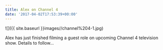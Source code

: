 ```yaml
---
title: Alex on Channel 4
date: '2017-04-02T17:53:39+00:00'
---
```

![]({{ site.baseurl }}images//channel%204-1.jpg)




Alex has just finished filming a guest role on upcoming Channel 4 television show. Details to follow...